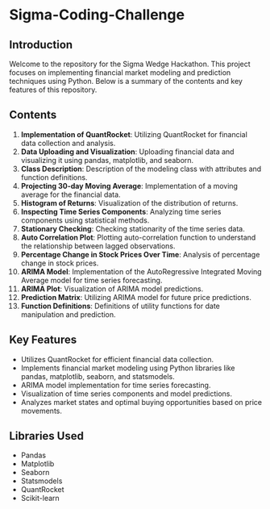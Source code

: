 # Sigma-Coding-Challenge

## Introduction
Welcome to the repository for the Sigma Wedge Hackathon. This project focuses on implementing financial market modeling and prediction techniques using Python. Below is a summary of the contents and key features of this repository.

## Contents
1. **Implementation of QuantRocket**: Utilizing QuantRocket for financial data collection and analysis.
2. **Data Uploading and Visualization**: Uploading financial data and visualizing it using pandas, matplotlib, and seaborn.
3. **Class Description**: Description of the modeling class with attributes and function definitions.
4. **Projecting 30-day Moving Average**: Implementation of a moving average for the financial data.
5. **Histogram of Returns**: Visualization of the distribution of returns.
6. **Inspecting Time Series Components**: Analyzing time series components using statistical methods.
7. **Stationary Checking**: Checking stationarity of the time series data.
8. **Auto Correlation Plot**: Plotting auto-correlation function to understand the relationship between lagged observations.
9. **Percentage Change in Stock Prices Over Time**: Analysis of percentage change in stock prices.
10. **ARIMA Model**: Implementation of the AutoRegressive Integrated Moving Average model for time series forecasting.
11. **ARIMA Plot**: Visualization of ARIMA model predictions.
12. **Prediction Matrix**: Utilizing ARIMA model for future price predictions.
13. **Function Definitions**: Definitions of utility functions for date manipulation and prediction.

## Key Features
- Utilizes QuantRocket for efficient financial data collection.
- Implements financial market modeling using Python libraries like pandas, matplotlib, seaborn, and statsmodels.
- ARIMA model implementation for time series forecasting.
- Visualization of time series components and model predictions.
- Analyzes market states and optimal buying opportunities based on price movements.

## Libraries Used
- Pandas
- Matplotlib
- Seaborn
- Statsmodels
- QuantRocket
- Scikit-learn
